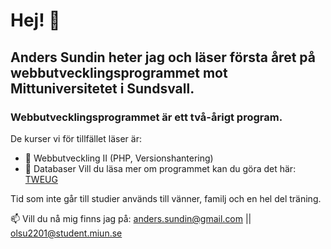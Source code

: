 # Hej! 👋
## Anders Sundin heter jag och läser första året på webbutvecklingsprogrammet mot Mittuniversitetet i Sundsvall. 
### Webbutvecklingsprogrammet är ett **två-årigt** program.
 De kurser vi för tillfället läser är:
- 🌱 Webbutveckling II (PHP, Versionshantering)
- 🌱 Databaser
Vill du läsa mer om programmet kan du göra det här: [TWEUG](https://webbutveckling.miun.se/)

Tid som inte går till studier används till vänner, familj och en hel del träning.

📫 Vill du nå mig finns jag på: anders.sundin@gmail.com || olsu2201@student.miun.se

